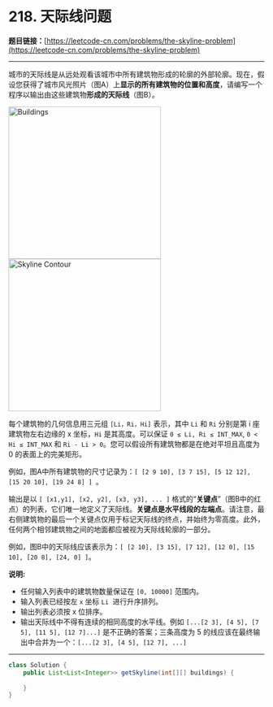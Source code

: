 # 218. 天际线问题

**题目链接：**[https://leetcode-cn.com/problems/the-skyline-problem](https://leetcode-cn.com/problems/the-skyline-problem)

---

<div class="content__1Y2H">
 <div class="notranslate">
  <p>城市的天际线是从远处观看该城市中所有建筑物形成的轮廓的外部轮廓。现在，假设您获得了城市风光照片（图A）上<strong>显示的所有建筑物的位置和高度</strong>，请编写一个程序以输出由这些建筑物<strong>形成的天际线</strong>（图B）。</p> 
  <p><a href="/static/images/problemset/skyline1.jpg"><img style="width: 300px;" src="/aliyun-lc-upload/uploads/2018/10/22/skyline1.png" alt="Buildings"> </a> <a href="/static/images/problemset/skyline2.jpg"> <img style="width: 300px;" src="/aliyun-lc-upload/uploads/2018/10/22/skyline2.png" alt="Skyline Contour"> </a></p> 
  <p>每个建筑物的几何信息用三元组&nbsp;<code>[Li，Ri，Hi]</code> 表示，其中 <code>Li</code> 和 <code>Ri</code> 分别是第 i 座建筑物左右边缘的 x 坐标，<code>Hi</code> 是其高度。可以保证&nbsp;<code>0 ≤ Li, Ri ≤ INT_MAX</code>,&nbsp;<code>0 &lt; Hi ≤ INT_MAX</code> 和 <code>Ri - Li &gt; 0</code>。您可以假设所有建筑物都是在绝对平坦且高度为 0 的表面上的完美矩形。</p> 
  <p>例如，图A中所有建筑物的尺寸记录为：<code>[ [2 9 10], [3 7 15], [5 12 12], [15 20 10], [19 24 8] ] </code>。</p> 
  <p>输出是以&nbsp;<code>[ [x1,y1], [x2, y2], [x3, y3], ... ]</code> 格式的“<strong>关键点</strong>”（图B中的红点）的列表，它们唯一地定义了天际线。<strong>关键点是水平线段的左端点</strong>。请注意，最右侧建筑物的最后一个关键点仅用于标记天际线的终点，并始终为零高度。此外，任何两个相邻建筑物之间的地面都应被视为天际线轮廓的一部分。</p> 
  <p>例如，图B中的天际线应该表示为：<code>[ [2 10], [3 15], [7 12], [12 0], [15 10], [20 8], [24, 0] ]</code>。</p> 
  <p><strong>说明:</strong></p> 
  <ul> 
   <li>任何输入列表中的建筑物数量保证在 <code>[0, 10000]</code>&nbsp;范围内。</li> 
   <li>输入列表已经按左&nbsp;<code>x</code> 坐标&nbsp;<code>Li</code>&nbsp; 进行升序排列。</li> 
   <li>输出列表必须按 x 位排序。</li> 
   <li>输出天际线中不得有连续的相同高度的水平线。例如 <code>[...[2 3], [4 5], [7 5], [11 5], [12 7]...]</code> 是不正确的答案；三条高度为 5 的线应该在最终输出中合并为一个：<code>[...[2 3], [4 5], [12 7], ...]</code></li> 
  </ul> 
 </div>
</div>

---

```java
class Solution {
    public List<List<Integer>> getSkyline(int[][] buildings) {
        
    }
}
```